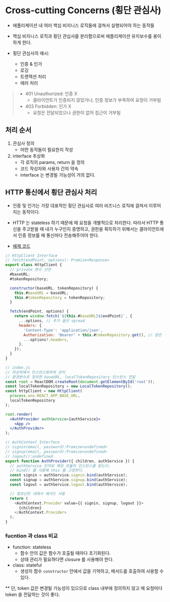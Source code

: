 # Cross-cutting Concerns (횡단 관심사)

- 애플리케이션 내 여러 핵심 비지니스 로직들에 걸쳐서 실행되어야 하는 동작들
- 핵심 비지니스 로직과 횡단 관심사를 분리함으로써 애플리케이션 유지보수를 용이하게 한다.
- 횡단 관심사의 예시:

  - 인증 & 인가
  - 로깅
  - 트랜잭션 처리
  - 에러 처리

> - 401 Unauthorized: 인증 X
>   - 클라이언트가 인증되지 않았거나, 인증 정보가 부족하여 요청이 거부됨
> - 403 Forbidden: 인가 X
>   - 요청은 전달되었으나 권한이 없어 접근이 거부됨

## 처리 순서

1. 관심사 정의
   - 어떤 동작들이 필요한지 작성
2. interface 추상화
   - 각 로직의 params, return 을 정의
   - 코드 작성자와 사용자 간의 약속
   - interface 는 변경될 가능성이 거의 없다.

## HTTP 통신에서 횡단 관심사 처리

- 인증 및 인가는 가장 대표적인 횡단 관심사로 여러 비즈니스 로직에 걸쳐서 이루어지는 동작이다.
- HTTP 는 stateless 하기 때문에 매 요청을 개별적으로 처리한다. 따라서 HTTP 통신을 주고받을 때 내가 누구인지 증명하고, 권한을 획득하기 위해서는 클라이언트에서 인증 정보를 매 통신마다 전송해주어야 한다.

- [예제 코드](https://github.com/walking-sunset/SRP-DIP-OCP/tree/complete)

```js
// HttpClient Interface
// fetch(endPoint, options): Promise<Response>
export class HttpClient {
  // private 변수 선언
  #baseURL;
  #tokenRepository;

  constructor(baseURL, tokenRepository) {
    this.#baseURL = baseURL;
    this.#tokenRepository = tokenRepository;
  }

  fetch(endPoint, options) {
    return window.fetch(`${this.#baseURL}${endPoint}`, {
      ...options, // 추가 옵션 spread
      headers: {
        'Content-Type': 'application/json',
        Authorization: 'Bearer' + this.#tokenRepository.get(), // 받은 token 모듈 사용
        ...options?.headers,
      },
    });
  }
}
```

```jsx
// index.js
// 최상위에서 인스턴스화하여 관리
// 환경변수로 정의한 baseURL, localTokenRepository 인스턴스 전달
const root = ReactDOM.createRoot(document.getElementById('root'));
const localTokenRepository = new LocalTokenRepository();
const httpClient = new HttpClient(
  process.env.REACT_APP_BASE_URL,
  localTokenRepository
);

root.render(
  <AuthProvider authService={authService}>
    <App />
  </AuthProvider>
);
```

```js
// AuthContext Interface
// signin(email, password):Promise<undefined>
// signup(email, password):Promise<undefined>
// logout():undefined
export function AuthProvider({ children, authService }) {
  // authService 인자로 해당 모듈의 인스턴스를 받는다.
  // bind() 를 사용해 this 를 고정한다.
  const signin = authService.signin.bind(authService);
  const signup = authService.signup.bind(authService);
  const logout = authService.logout.bind(authService);

  // 컴포넌트 내에서 메서드 사용
  return (
    <AuthContext.Provider value={{ signin, signup, logout }}>
      {children}
    </AuthContext.Provider>
  );
}
```

### fucntion 과 class 비교

- function: stateless
  - 함수 안의 값은 함수가 호출될 때마다 초기화된다.
  - 상태 관리가 필요하다면 closure 를 사용해야 한다.
- class: stateful
  - 생성자 함수 `constructor` 안에서 값을 기억하고, 메서드를 호출하여 사용할 수 있다.

\*\* 단, token 값은 변경될 가능성이 있으므로 class 내부에 정의하지 않고 매 요청마다 token 을 전달하는 것이 좋다.

